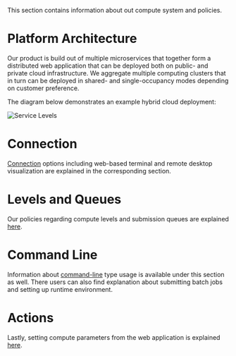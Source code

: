 This section contains information about out compute system and policies.

# Platform Architecture

Our product is build out of multiple microservices that together form a distributed web application that can be deployed both on public- and private cloud infrastructure. We aggregate multiple computing clusters that in turn can be deployed in shared- and single-occupancy modes depending on customer preference. 

The diagram below demonstrates an example hybrid cloud deployment:

![Service Levels](/images/Architecture.png "Architecture diagram")

# Connection

[Connection](connection-options.md) options including web-based terminal and remote desktop visualization are explained in the corresponding section.

# Levels and Queues

Our policies regarding compute levels and submission queues are explained [here](levels-queues.md).

# Command Line

Information about [command-line](/cli/login.md) type usage is available under this section as well. There users can also find explanation about submitting batch jobs and setting up runtime environment.

# Actions

Lastly, setting compute parameters from the web application is explained [here](setup.md).
